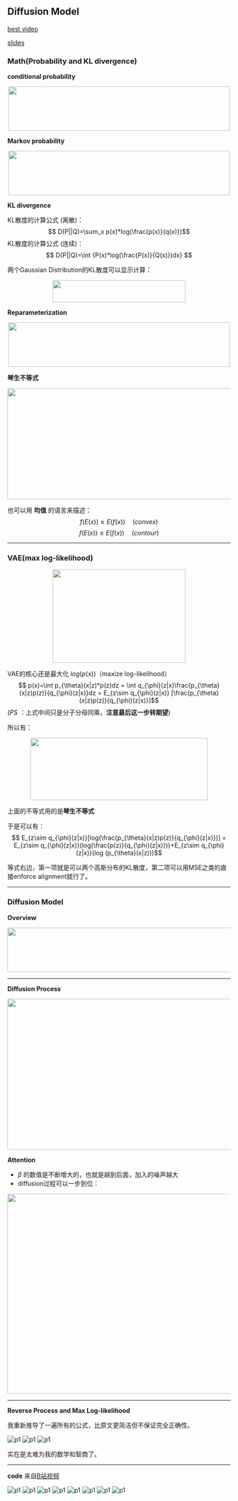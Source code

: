 ## Diffusion Model

[best video](https://www.bilibili.com/video/BV1b541197HX?spm_id_from=333.337.search-card.all.click&vd_source=7aa0fd62e4ebf920df044126e7692b68)

[slides](https://t.bilibili.com/700526762586538024?spm_id_from=333.999.0.0)

### Math(Probability and KL divergence)

**conditional probability**
<p style="text-align: center;">
<img src="1.png" width="500" height="100"/>
</p>

**Markov probability**
<p style="text-align: center;">
<img src="2.png" width="500" height="100"/>
</p>

**KL divergence**

KL散度的计算公式 (离散)：
$$ D(P||Q)=\sum_x p(x)*log(\frac{p(x)}{q(x)})$$
KL散度的计算公式 (连续)：
$$ D(P||Q)=\int {P(x)*log(\frac{P(x)}{Q(x)})dx} $$

两个Gaussian Distribution的KL散度可以显示计算：
<p style="text-align: center;">
<img src="3.png" width="300" height="50"/>
</p>


**Reparameterization**
<p style="text-align: center;">
<img src="4.png" width="500" height="100"/>
</p>

**琴生不等式**
<p style="text-align: center;">
<img src="6.png" width="530" height="250"/>
</p>

也可以用 **均值** 的语言来描述：
$$ f(E(x)) \ge E(f(x)) \quad (convex)$$ 
$$ f(E(x)) \le E(f(x))  \quad  (contour)$$ 

****

### VAE(max log-likelihood)
<p style="text-align: center;">
<img src="5.png" width="300" height="210"/>
</p>

VAE的核心还是最大化 $log(p(x))$（maxize log-likelihood）
$$ p(x)=\int p_{\theta}(x|z)*p(z)dz = \int q_{\phi}(z|x)\frac{p_{\theta}(x|z)p(z)}{q_{\phi}(z|x)}dz = E_{z\sim q_{\phi}(z|x)} [\frac{p_{\theta}(x|z)p(z)}{q_{\phi}(z|x)}]$$
(*PS* ：上式中间只是分子分母同乘，**注意最后这一步转期望**)

所以有：
<p style="text-align: center;">
<img src="7.png" width="400" height="140"/>
</p>

上面的不等式用的是**琴生不等式**

于是可以有：
$$ E_{z\sim q_{\phi}(z|x)}[log(\frac{p_{\theta}(x|z)p(z)}{q_{\phi}(z|x)})] = E_{z\sim q_{\phi}(z|x)}(log(\frac{p(z)}{q_{\phi}(z|x)}))+E_{z\sim q_{\phi}(z|x)}(log (p_{\theta}(x|z)))$$

等式右边，第一项就是可以两个高斯分布的KL散度，第二项可以用MSE之类的直接enforce alignment就行了。

****

### Diffusion Model

**Overview**
<p style="text-align: center;">
<img src="8.png" width="600" height="100"/>
</p>

****
   
**Diffusion Process**
<p style="text-align: center;">
<img src="9.png" width="600" height="340"/>
</p>

**Attention**
 - $\beta$ 的数值是不断增大的，也就是越到后面，加入的噪声越大
 - diffusion过程可以一步到位：
<p style="text-align: center;">
<img src="10.png" width="600" height="450"/>
</p>

****

**Reverse Process and Max Log-likelihood**

我重新推导了一遍所有的公式，比原文更简洁但不保证完全正确性。

![p1](./11.jpg)
![p1](./12.jpg)
![p1](./13.jpg)

实在是太难为我的数学和智商了。

****

**code**
来自[B站视频](https://www.bilibili.com/video/BV1b541197HX?vd_source=9c6d95442eaa08adb6f5c78841910257)

![p1](./14.png)
![p1](./15.png)
![p1](./16.png)
![p1](./17.png)
![p1](./18.png)
![p1](./19.png)
![p1](./20.png)
![p1](./21.png)



